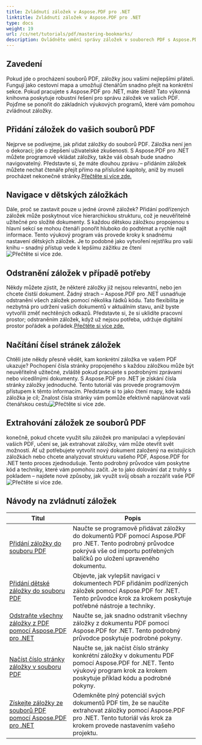 ```yaml
---
title: Zvládnutí záložek v Aspose.PDF pro .NET
linktitle: Zvládnutí záložek v Aspose.PDF pro .NET
type: docs
weight: 19
url: /cs/net/tutorials/pdf/mastering-bookmarks/
description: Ovládněte umění správy záložek v souborech PDF s Aspose.PDF pro .NET. Naše výukové programy pokrývají vše od bezproblémového přidávání až po odstraňování záložek.
---
```

## Zavedení

Pokud jde o procházení souborů PDF, záložky jsou vašimi nejlepšími přáteli. Fungují jako cestovní mapa a umožňují čtenářům snadno přejít na konkrétní sekce. Pokud pracujete s Aspose.PDF pro .NET, máte štěstí! Tato výkonná knihovna poskytuje robustní řešení pro správu záložek ve vašich PDF. Pojďme se ponořit do základních výukových programů, které vám pomohou zvládnout záložky.

## Přidání záložek do vašich souborů PDF

Nejprve se podívejme, jak přidat záložky do souborů PDF. Záložka není jen o dekoraci; jde o zlepšení uživatelské zkušenosti. S Aspose.PDF pro .NET můžete programově vkládat záložky, takže váš obsah bude snadno navigovatelný. Představte si, že máte dlouhou zprávu – přidáním záložek můžete nechat čtenáře přejít přímo na příslušné kapitoly, aniž by museli procházet nekonečné stránky.[Přečtěte si více zde.](./adding-bookmark/)

## Navigace v dětských záložkách

 Dále, proč se zastavit pouze u jedné úrovně záložek? Přidání podřízených záložek může poskytnout více hierarchickou strukturu, což je neuvěřitelně užitečné pro složité dokumenty. S každou dětskou záložkou propojenou s hlavní sekcí se mohou čtenáři ponořit hluboko do podtémat a rychle najít informace. Tento výukový program vás provede kroky k snadnému nastavení dětských záložek. Je to podobné jako vytvoření rejstříku pro vaši knihu – snadný přístup vede k lepšímu zážitku ze čtení![Přečtěte si více zde.](./adding-child-bookmark/)

## Odstranění záložek v případě potřeby

Někdy můžete zjistit, že některé záložky již nejsou relevantní, nebo jen chcete čistší dokument. Žádný strach – Aspose.PDF pro .NET usnadňuje odstranění všech záložek pomocí několika řádků kódu. Tato flexibilita je nezbytná pro udržení vašich dokumentů v aktuálním stavu, aniž byste vytvořili změť nechtěných odkazů. Představte si, že si uklidíte pracovní prostor; odstraněním záložek, když už nejsou potřeba, udržuje digitální prostor pořádek a pořádek.[Přečtěte si více zde.](./remove-all-bookmarks/)

## Načítání čísel stránek záložek

Chtěli jste někdy přesně vědět, kam konkrétní záložka ve vašem PDF ukazuje? Pochopení čísla stránky propojeného s každou záložkou může být neuvěřitelně užitečné, zvláště pokud pracujete s podrobnými zprávami nebo vícedílnými dokumenty. S Aspose.PDF pro .NET je získání čísla stránky záložky jednoduché. Tento tutoriál vás provede programovým přístupem k těmto informacím. Představte si to jako čtení mapy, kde každá záložka je cíl; Znalost čísla stránky vám pomůže efektivně naplánovat vaši čtenářskou cestu![Přečtěte si více zde.](./retrieve-bookmark-page-number/)

## Extrahování záložek ze souborů PDF

 konečně, pokud chcete využít sílu záložek pro manipulaci a vylepšování vašich PDF, učení se, jak extrahovat záložky, vám může otevřít svět možností. Ať už potřebujete vytvořit nový dokument založený na existujících záložkách nebo chcete analyzovat strukturu vašeho PDF, Aspose.PDF for .NET tento proces zjednodušuje. Tento podrobný průvodce vám poskytne kód a techniky, které vám pomohou začít. Je to jako dolování dat z truhly s pokladem – najdete nové způsoby, jak využít svůj obsah a rozzářit vaše PDF![Přečtěte si více zde.](./get-bookmarks-from-pdf-files/)

## Návody na zvládnutí záložek
| Titul | Popis |
| --- | --- | 
| [Přidání záložky do souboru PDF](./adding-bookmark/) | Naučte se programově přidávat záložky do dokumentů PDF pomocí Aspose.PDF pro .NET. Tento podrobný průvodce pokrývá vše od importu potřebných balíčků po uložení upraveného dokumentu. |  
| [Přidání dětské záložky do souboru PDF](./adding-child-bookmark/) | Objevte, jak vylepšit navigaci v dokumentech PDF přidáním podřízených záložek pomocí Aspose.PDF for .NET. Tento průvodce krok za krokem poskytuje potřebné nástroje a techniky. |  
| [Odstraňte všechny záložky z PDF pomocí Aspose.PDF pro .NET](./remove-all-bookmarks/) | Naučte se, jak snadno odstranit všechny záložky z dokumentu PDF pomocí Aspose.PDF for .NET. Tento podrobný průvodce poskytuje podrobné pokyny. |  
| [Načíst číslo stránky záložky v souboru PDF](./retrieve-bookmark-page-number/) | Naučte se, jak načíst číslo stránky konkrétní záložky v dokumentu PDF pomocí Aspose.PDF for .NET. Tento výukový program krok za krokem poskytuje příklad kódu a podrobné pokyny. |  
| [Získejte záložky ze souborů PDF pomocí Aspose.PDF pro .NET](./get-bookmarks-from-pdf-files/) | Odemkněte plný potenciál svých dokumentů PDF tím, že se naučíte extrahovat záložky pomocí Aspose.PDF pro .NET. Tento tutoriál vás krok za krokem provede nastavením vašeho projektu. |  